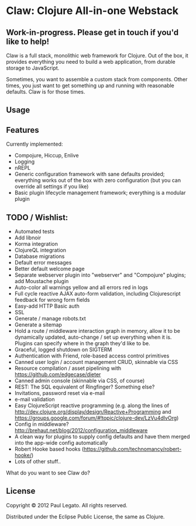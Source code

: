 # Claw: Clojure All-in-one Webstack

## Work-in-progress. Please get in touch if you'd like to help!

Claw is a full stack, monolithic web framework for Clojure. Out of the box, it provides everything you need to build a web application, from durable storage to JavaScript.

Sometimes, you want to assemble a custom stack from components. Other times, you just want to get something up and running with reasonable defaults. Claw is for those times.


## Usage


## Features

Currently implemented:

* Compojure, Hiccup, Enlive
* Logging
* nREPL
* Generic configuration framework with sane defaults provided; everything works out of the box with zero configuration (but you can override all settings if you like)
* Basic plugin lifecycle management framework; everything is a modular
  plugin
  
## TODO / Wishlist:
* Automated tests
* Add libnoir
* Korma integration
* ClojureQL integration
* Database migrations
* Default error messages
* Better default welcome page
* Separate webserver plugin into "webserver" and "Compojure" plugins;
  add Moustache plugin
* Auto-color all warnings yellow and all errors red in logs
* Full cycle reactive AJAX auto-form validation, including Clojurescript
  feedback for wrong form fields
* Easy-add HTTP Basic auth
* SSL
* Generate / manage robots.txt
* Generate a sitemap
* Hold a route / middleware interaction graph in memory, allow it to
  be dynamically updated, auto-change / set up everything when it
  is. Plugins can specify where in the graph they'd like to be.
* Graceful, logged shutdown on SIGTERM
* Authentication with Friend, role-based access control primitives
* Canned user login / account management CRUD, skinnable via CSS
* Resource compilation / asset pipelining with https://github.com/edgecase/dieter
* Canned admin console (skinnable via CSS, of course)
* REST: The SQL equivalent of Ringfinger? Something else?
* Invitations, password reset via e-mail
* e-mail validation
* Easy ClojureScript reactive programming (e.g. along the lines of
  http://dev.clojure.org/display/design/Reactive+Programming and
  https://groups.google.com/forum/#!topic/clojure-dev/LzVu4dIvOrg)
* Config in middleware?
  http://brehaut.net/blog/2012/configuration_middleware
* A clean way for plugins to supply config defaults and have them
  merged into the app-wide config automatically
* Robert Hooke based hooks (https://github.com/technomancy/robert-hooke/)
* Lots of other stuff.. 

What do you want to see Claw do?

## License

Copyright © 2012 Paul Legato. All rights reserved.

Distributed under the Eclipse Public License, the same as Clojure.
